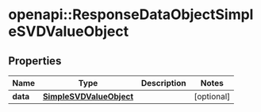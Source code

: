 # openapi::ResponseDataObjectSimpleSVDValueObject


## Properties
Name | Type | Description | Notes
------------ | ------------- | ------------- | -------------
**data** | [**SimpleSVDValueObject**](SimpleSVDValueObject.md) |  | [optional] 


